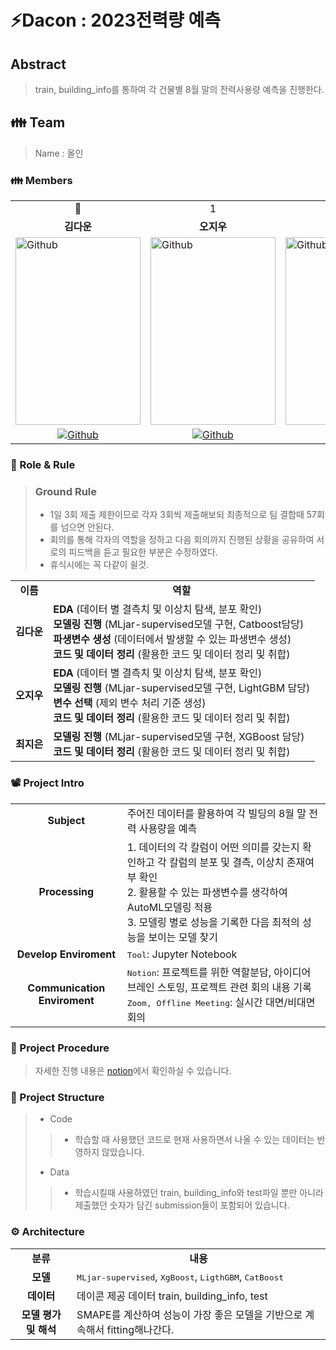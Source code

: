 # ⚡Dacon : 2023전력량 예측

## Abstract
> train, building_info를 통하여 각 건물별 8월 말의 전력사용량 예측을 진행한다.

<h2> 👪 Team </h2>

> Name : 올인

<h3> 👪 Members </h3>
<table>
  <tr>
    <td> <div align=center> 👑 </div> </td>
    <td> <div align=center>  1 </div> </td>
    <td> <div align=center>  2 </div> </td>
  </tr>
  <tr>
    <td> <div align=center> <b>김다운</b> </div> </td>
    <td> <div align=center> <b>오지우</b> </div> </td>
    <td> <div align=center> <b>최지은</b> </div> </td>
  </tr>
  <tr>
    <td> <img alt="Github" src ="" width="200" height="300"/> </td>
    <td> <img alt="Github" src ="" width="200" height="300"/> </td>
    <td> <img alt="Github" src ="" width="200" height="300"/> </td>
    <td> <img alt="Github" src ="" width="200" height="300"/> </td>
    <td> <img alt="Github" src ="" width="200" height="300"/> </td>
    <td> <img alt="Github" src ="" width="200" height="300"/> </td>
  </tr>
  <tr>
    <td> <div align=center> <a href="https://github.com/Daw-ny"> <img alt="Github" src ="https://img.shields.io/badge/Github-181717.svg?&style=plastic&logo=Github&logoColor=white"/> </div> </td>
    <td> <div align=center> <a href="https://github.com/woooyen"> <img alt="Github" src ="https://img.shields.io/badge/Github-181717.svg?&style=plastic&logo=Github&logoColor=white"/> </div> </td>
    <td> <div align=center> <a href="https://github.com/gyen97"> <img alt="Github" src ="https://img.shields.io/badge/Github-181717.svg?&style=plastic&logo=Github&logoColor=white"/> </div> </td>
  </tr>
</table>

<h3> 🛑 Role & Rule </h3>

> ### Ground Rule
> - 1일 3회 제출 제한이므로 각자 3회씩 제출해보되 최종적으로 팀 결합때 57회를 넘으면 안된다.
> - 회의를 통해 각자의 역할을 정하고 다음 회의까지 진행된 상황을 공유하여 서로의 피드백을 듣고 필요한 부분은 수정하였다.
> - 휴식시에는 꼭 다같이 쉴것.


<table>
  <tr>
    <td> <div align=center> <b> 이름 </b> </div> </td>
    <td> <div align=center> <b> 역할 </b> </div> </td>
  </tr>
  <tr>
    <td> <div align=center> <b> 김다운 </b> </div> </td>
    <td> <b>EDA </b>(데이터 별 결측치 및 이상치 탐색, 분포 확인)</br>
	 <b>모델링 진행 </b>(MLjar-supervised모델 구현, Catboost담당) </br>
	 <b>파생변수 생성 </b>(데이터에서 발생할 수 있는 파생변수 생성)</br>
	 <b>코드 및 데이터 정리 </b>(활용한 코드 및 데이터 정리 및 취합) </td>
  </tr>
  <tr>
    <td> <div align=center> <b> 오지우 </b> </div> </td>
    <td> <b>EDA </b>(데이터 별 결측치 및 이상치 탐색, 분포 확인)</br> 
	 <b>모델링 진행 </b>(MLjar-supervised모델 구현, LightGBM 담당) </br>
	 <b>변수 선택 </b>(제외 변수 처리 기준 생성)</br>
	 <b>코드 및 데이터 정리 </b>(활용한 코드 및 데이터 정리 및 취합) </td>
  </tr>
  <tr>
    <td> <div align=center> <b> 최지은 </b> </div> </td>
    <td> <b>모델링 진행 </b>(MLjar-supervised모델 구현, XGBoost 담당) </br>
	       <b>코드 및 데이터 정리 </b>(활용한 코드 및 데이터 정리 및 취합) </td>
  </tr>
</table>

<h3> 📽️ Project Intro </h3>

<table>
  <tr>
    <td> <div align=center> <b> Subject </b> </div> </td>
    <td> 주어진 데이터를 활용하여 각 빌딩의 8월 말 전력 사용량을 예측 </td>
  </tr>
  <tr>
    <td> <div align=center> <b> Processing </b> </div> </td>
    <td> 1. 데이터의 각 칼럼이 어떤 의미를 갖는지 확인하고 각 칼럼의 분포 및 결측, 이상치 존재여부 확인 </br>
         2. 활용할 수 있는 파생변수를 생각하여 AutoML모델링 적용 </br>
         3. 모델링 별로 성능을 기록한 다음 최적의 성능을 보이는 모델 찾기 </td>
  </tr>
  <tr>
    <td> <div align=center> <b> Develop Enviroment </b> </div> </td>
    <td> <tt>Tool</tt>: Jupyter Notebook</td>
  </tr>
  <tr>
    <td> <div align=center> <b> Communication Enviroment </b> </div> </td>
    <td> <tt>Notion</tt>: 프로젝트를 위한 역할분담, 아이디어 브레인 스토밍, 프로젝트 관련 회의 내용 기록 </br> 
         <tt>Zoom, Offline Meeting</tt>: 실시간 대면/비대면 회의 </td>
  </tr>
</table>

<h3> 📆 Project Procedure </h3>

>  자세한 진행 내용은 [notion](https://www.notion.so/2023-AI-f38ef99e9ec3443a942003d1188565ec?pvs=4)에서 확인하실 수 있습니다.

<h3> 📂 Project Structure </h3>

> - Code
>> - 학습할 때 사용했던 코드로 현재 사용하면서 나올 수 있는 데이터는 반영하지 않았습니다.
>>
> - Data
>> - 학습시킬때 사용하였던 train, building_info와 test파일 뿐만 아니라 제출했던 숫자가 담긴 submission들이 포함되어 있습니다.

<h3> ⚙️ Architecture </h3>
<table>
  <tr>
    <td> <div align=center> <b> 분류 </b> </div> </td>
    <td> <div align=center> <b> 내용 </b> </div> </td>
  </tr>
  <tr>
    <td> <div align=center> <b> 모델 </b> </div> </td>
    <td> <tt>MLjar-supervised</tt>, <tt>XgBoost</tt>, <tt>LigthGBM</tt>, <tt>CatBoost</tt> </td>
  </tr>
  <tr>
    <td> <div align=center> <b> 데이터 </b> </div> </td>
    <td> 데이콘 제공 데이터 train, building_info, test </td>
  </tr>
  <tr>
    <td> <div align=center> <b> 모델 평가 및 해석 </b> </div> </td>
    <td> SMAPE를 계산하여 성능이 가장 좋은 모델을 기반으로 계속해서 fitting해나간다. </td>
  </tr>
</table>

